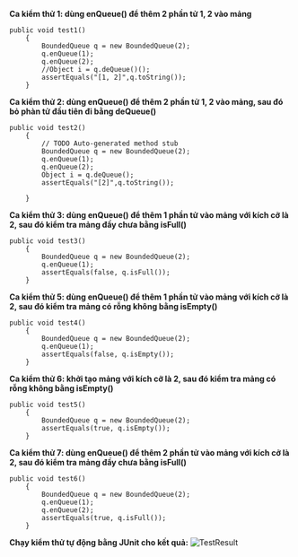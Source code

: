 **Ca kiểm thử 1: dùng enQueue() để thêm 2 phần tử 1, 2 vào mảng**
```
public void test1()
    {
        BoundedQueue q = new BoundedQueue(2);
        q.enQueue(1);
        q.enQueue(2);
        //Object i = q.deQueue()();
        assertEquals("[1, 2]",q.toString());
    }
```
**Ca kiểm thử 2: dùng enQueue() để thêm 2 phần tử 1, 2 vào mảng, sau đó bỏ phàn tử đầu tiên đi bằng deQueue()**
```
public void test2()
    {
        // TODO Auto-generated method stub
        BoundedQueue q = new BoundedQueue(2);
        q.enQueue(1);
        q.enQueue(2);
        Object i = q.deQueue();
        assertEquals("[2]",q.toString());

    }
```
**Ca kiểm thử 3: dùng enQueue() để thêm 1 phần tử vào mảng với kích cỡ là 2, sau đó kiểm tra mảng đầy chưa bằng isFull()**
```
public void test3()
    {
        BoundedQueue q = new BoundedQueue(2);
        q.enQueue(1);
        assertEquals(false, q.isFull());
    }
```
**Ca kiểm thử 5: dùng enQueue() để thêm 1 phần tử vào mảng với kích cỡ là 2, sau đó kiểm tra mảng có rỗng không bằng isEmpty()**
```
public void test4()
    {
        BoundedQueue q = new BoundedQueue(2);
        q.enQueue(1);
        assertEquals(false, q.isEmpty());
    }
```
**Ca kiểm thử 6: khởi tạo mảng với kích cỡ là 2, sau đó kiểm tra mảng có rỗng không bằng isEmpty()**
```
public void test5()
    {
        BoundedQueue q = new BoundedQueue(2);
        assertEquals(true, q.isEmpty());
    }
```
**Ca kiểm thử 7: dùng enQueue() để thêm 2 phần tử vào mảng với kích cỡ là 2, sau đó kiểm tra mảng đầy chưa bằng isFull()**
```
public void test6()
    {
        BoundedQueue q = new BoundedQueue(2);
        q.enQueue(1);
        q.enQueue(2);
        assertEquals(true, q.isFull());
    }
```
**Chạy kiểm thử tự động bằng JUnit cho kết quả:**
![TestResult](https://imgur.com/a/n135i0N)


